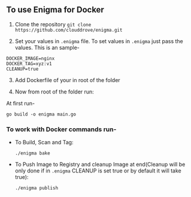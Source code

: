 ## To use Enigma for Docker

1. Clone the repository
`git clone https://github.com/clouddrove/enigma.git`

2. Set your values in `.enigma` file. To set values in `.enigma` just pass the values. This is an sample-
```
DOCKER_IMAGE=nginx
DOCKER_TAG=xyz:v1
CLEANUP=true
```

3. Add Dockerfile of your in root of the folder

4. Now from root of the folder run:

At first run-
```
go build -o enigma main.go
```

### To work with Docker commands run-
- To Build, Scan and Tag:
  ```
  ./enigma bake
  ```
 
- To Push Image to Registry and cleanup Image at end(Cleanup will be only done if in `.enigma` CLEANUP is set true or by default it will take true):
  ```
  ./enigma publish
  ```